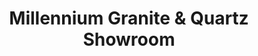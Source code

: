 ---
title: "Millennium Granite & Quartz Showroom"
url: /ottumwa/millennium-granite-and-quartz-showroom/
shop: trade
---